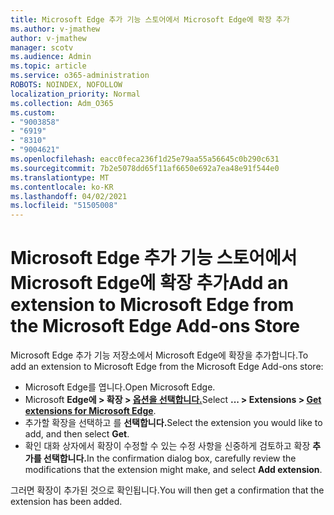 ```yaml
---
title: Microsoft Edge 추가 기능 스토어에서 Microsoft Edge에 확장 추가
ms.author: v-jmathew
author: v-jmathew
manager: scotv
ms.audience: Admin
ms.topic: article
ms.service: o365-administration
ROBOTS: NOINDEX, NOFOLLOW
localization_priority: Normal
ms.collection: Adm_O365
ms.custom:
- "9003858"
- "6919"
- "8310"
- "9004621"
ms.openlocfilehash: eacc0feca236f1d25e79aa55a56645c0b290c631
ms.sourcegitcommit: 7b2e5078dd65f11af6650e692a7ea48e91f544e0
ms.translationtype: MT
ms.contentlocale: ko-KR
ms.lasthandoff: 04/02/2021
ms.locfileid: "51505008"
---
```

# <a name="add-an-extension-to-microsoft-edge-from-the-microsoft-edge-add-ons-store"></a><span data-ttu-id="25786-102">Microsoft Edge 추가 기능 스토어에서 Microsoft Edge에 확장 추가</span><span class="sxs-lookup"><span data-stu-id="25786-102">Add an extension to Microsoft Edge from the Microsoft Edge Add-ons Store</span></span>

<span data-ttu-id="25786-103">Microsoft Edge 추가 기능 저장소에서 Microsoft Edge에 확장을 추가합니다.</span><span class="sxs-lookup"><span data-stu-id="25786-103">To add an extension to Microsoft Edge from the Microsoft Edge Add-ons store:</span></span>

- <span data-ttu-id="25786-104">Microsoft Edge를 엽니다.</span><span class="sxs-lookup"><span data-stu-id="25786-104">Open Microsoft Edge.</span></span>
- <span data-ttu-id="25786-105">Microsoft **Edge에 > 확장 > [옵션을 선택합니다.](https://go.microsoft.com/fwlink/?linkid=2136408)**</span><span class="sxs-lookup"><span data-stu-id="25786-105">Select **... > Extensions > [Get extensions for Microsoft Edge](https://go.microsoft.com/fwlink/?linkid=2136408)**.</span></span>
- <span data-ttu-id="25786-106">추가할 확장을 선택하고 를 **선택합니다.**</span><span class="sxs-lookup"><span data-stu-id="25786-106">Select the extension you would like to add, and then select **Get**.</span></span>
- <span data-ttu-id="25786-107">확인 대화 상자에서 확장이 수정할 수 있는 수정 사항을 신중하게 검토하고 확장 **추가를 선택합니다.**</span><span class="sxs-lookup"><span data-stu-id="25786-107">In the confirmation dialog box, carefully review the modifications that the extension might make, and select **Add extension**.</span></span>

<span data-ttu-id="25786-108">그러면 확장이 추가된 것으로 확인됩니다.</span><span class="sxs-lookup"><span data-stu-id="25786-108">You will then get a confirmation that the extension has been added.</span></span>
